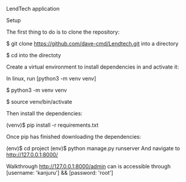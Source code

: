 

LendTech application


Setup


The first thing to do is to clone the repository:

$ git clone https://github.com/dave-cmd/Lendtech.git into a directory


$ cd into the directoty


Create a virtual environment to install dependencies in and activate it: 


In linux, run [python3 -m venv venv]

$ python3 -m venv venv

$ source venv/bin/activate

Then install the dependencies:

(venv)$ pip install -r requirements.txt


Once pip has finished downloading the dependencies:

(env)$ cd project
(env)$ python manage.py runserver
And navigate to http://127.0.0.1:8000/



Walkthrough
http://127.0.0.1:8000/admin can is accessible through [username: 'kanjuru'] && [password: 'root']


